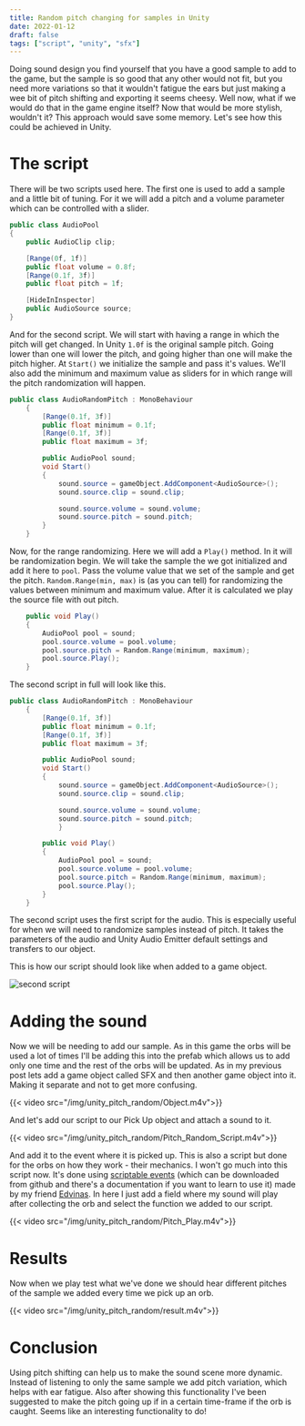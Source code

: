 ```yaml
---
title: Random pitch changing for samples in Unity
date: 2022-01-12
draft: false
tags: ["script", "unity", "sfx"]
---
```


Doing sound design you find yourself that you have a good sample to add to the game, but the sample is so good that any other would not fit, but you need more variations so that it wouldn't fatigue the ears but just making a wee bit of pitch shifting and exporting it seems cheesy. Well now, what if we would do that in the game engine itself? Now that would be more stylish, wouldn't it? This approach would save some memory. Let's see how this could be achieved in Unity.

# The script

There will be two scripts used here. The first one is used to add a sample and a little bit of tuning. For it we will add a pitch and a volume parameter which can be controlled with a slider.

``` C#
public class AudioPool
{
    public AudioClip clip;

    [Range(0f, 1f)]
    public float volume = 0.8f;
    [Range(0.1f, 3f)]
    public float pitch = 1f;

    [HideInInspector]
    public AudioSource source;
}
```

And for the second script. We will start with having a range in which the pitch will get changed. In Unity `1.0f` is the original sample pitch. Going lower than one will lower the pitch, and going higher than one will make the pitch higher. At `Start()` we initialize the sample and pass it's values.
We'll also add the minimum and maximum value as sliders for in which range will the pitch randomization will happen. 
``` C#
public class AudioRandomPitch : MonoBehaviour
    {
        [Range(0.1f, 3f)]
        public float minimum = 0.1f;
        [Range(0.1f, 3f)]
        public float maximum = 3f;

        public AudioPool sound;
        void Start()
        {
            sound.source = gameObject.AddComponent<AudioSource>();
            sound.source.clip = sound.clip;

            sound.source.volume = sound.volume;
            sound.source.pitch = sound.pitch;
        }
    }
```

Now, for the range randomizing. Here we will add a `Play()` method. In it will be randomization begin. We will take the sample the we got initialized and add it here to `pool`. Pass the volume value that we set of the sample and get the pitch. `Random.Range(min, max)` is (as you can tell) for randomizing the values between minimum and maximum value. After it is calculated we play the source file with out pitch.

``` C#
    public void Play()
    {
        AudioPool pool = sound;
        pool.source.volume = pool.volume;
        pool.source.pitch = Random.Range(minimum, maximum);
        pool.source.Play();
    }
```

The second script in full will look like this.
``` C#
public class AudioRandomPitch : MonoBehaviour
    {
        [Range(0.1f, 3f)]
        public float minimum = 0.1f;
        [Range(0.1f, 3f)]
        public float maximum = 3f;

        public AudioPool sound;
        void Start()
        {
            sound.source = gameObject.AddComponent<AudioSource>();
            sound.source.clip = sound.clip;

            sound.source.volume = sound.volume;
            sound.source.pitch = sound.pitch;
            }

        public void Play()
        {
            AudioPool pool = sound;
            pool.source.volume = pool.volume;
            pool.source.pitch = Random.Range(minimum, maximum);
            pool.source.Play();
        }
    }
```

The second script uses the first script for the audio. This is especially useful for when we will need to randomize samples instead of pitch. It takes the parameters of the audio and Unity Audio Emitter default settings and transfers to our object. 

This is how our script should look like when added to a game object.

![second script](/img/unity_pitch_random/second_script.png)

# Adding the sound

Now we will be needing to add our sample. As in this game the orbs will be used a lot of times I'll be adding this into the prefab which allows us to add only one time and the rest of the orbs will be updated. As in my previous post lets add a game object called SFX and then another game object into it. Making it separate and not to get more confusing.

{{< video src="/img/unity_pitch_random/Object.m4v">}}

And let's add our script to our Pick Up object and attach a sound to it.

{{< video src="/img/unity_pitch_random/Pitch_Random_Script.m4v">}}

And add it to the event where it is picked up. This is also a script but done for the orbs on how they work - their mechanics. I won't go much into this script now. It's done using [scriptable events](https://github.com/chark/scriptable-events) (which can be downloaded from github and there's a documentation if you want to learn to use it) made by my friend [Edvinas](https://edvinas.dev/). In here I just add a field where my sound will play after collecting the orb and select the function we added to our script.

{{< video src="/img/unity_pitch_random/Pitch_Play.m4v">}}

# Results

Now when we play test what we've done we should hear different pitches of the sample we added every time we pick up an orb.

{{< video src="/img/unity_pitch_random/result.m4v">}}

# Conclusion

Using pitch shifting can help us to make the sound scene more dynamic. Instead of listening to only the same sample we add pitch variation, which helps with ear fatigue.
Also after showing this functionality I've been suggested to make the pitch going up if in a certain time-frame if the orb is caught. Seems like an interesting functionality to do!